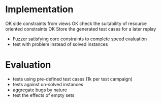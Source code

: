 # Implementation

OK side constraints from views
OK check the suitability of resource oriented constraints
OK Store the generated test cases for a later replay
- Fuzzer satisfying core constraints to complete speed evaluation
- test with problem instead of solved instances

# Evaluation

- tests using pre-defined test cases (1k per test campaign)
- tests against un-solved instances
- aggregate bugs by nature
- test the effects of empty sets